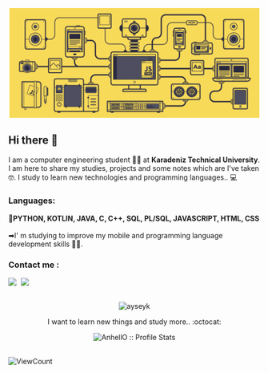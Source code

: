 <p align="center">
  <img src="https://github.com/ayseyk/ayseyk/blob/main/photo.gif" width="500">
</p>

## Hi there 👋
I am a computer engineering student 👩‍💻 at **Karadeniz Technical University**. I am here to share my studies, projects and some notes which are I've taken :nerd_face:. I study to learn new technologies and programming languages.. 💻<br>


### Languages:
<p align="left">
  📌<b>PYTHON, KOTLIN, JAVA, C, C++, SQL, PL/SQL, JAVASCRIPT, HTML, CSS </b> <br><br>
➡I' m studying to improve my mobile and programming language development skills 🐱‍💻.
</p>

### Contact me :
<p align="center">
  <a href="mailto:ayseyalcinkaya99@gmail.com" target="_blank"><img width="25px" align="left" src="https://cdn.jsdelivr.net/npm/simple-icons@v3/icons/gmail.svg" /></a>
  <a href="https://www.linkedin.com/in/ayse-yalcinkaya/" target="_blank"><img width="25px" align="left" src="https://cdn.jsdelivr.net/npm/simple-icons@v3/icons/linkedin.svg" /></a>
</p> <br><br>


<p align="center">
  <img src="https://github-readme-stats.vercel.app/api/top-langs/?username=ayseyk&layout=compact" alt="ayseyk" />   
</p>

<p align="center">I want to learn new things and study more.. :octocat:</p>
<p align="center"><img src="https://github-readme-stats.vercel.app/api?username=ayseyk&show_icons=true&theme=synthwave" alt="AnhellO :: Profile Stats" /></p><br>
 
<img alt="ViewCount" src="https://views.whatilearened.today/views/github/ayseyk/ayseyk.svg" />



<!--
## Languages and tools
<p align="left">
  <img src="https://raw.githubusercontent.com/devicons/devicon/master/icons/java/java-original-wordmark.svg" width="40" height="40" />
  <img src="https://raw.githubusercontent.com/devicons/devicon/master/icons/javascript/javascript-original.svg" width="40" height="40" />
  <img src="https://raw.githubusercontent.com/devicons/devicon/master/icons/html5/html5-original-wordmark.svg" width="40" height="40" />
  <img src="https://raw.githubusercontent.com/devicons/devicon/master/icons/css3/css3-original-wordmark.svg" width="40" height="40" />
  <img src="https://raw.githubusercontent.com/devicons/devicon/master/icons/c/c-original.svg" width="40" height="40" />
</p>
-->

<!--
[![Top Langs](https://github-readme-stats.vercel.app/api/top-langs/?username=ayseyk)](https://github.com/ayseyk/github-readme-stats)
[![Anurag's GitHub stats](https://github-readme-stats.vercel.app/api?username=ayseyk)](https://github.com/ayseyk/github-readme-stats)
-->

<!--
**ayseyk/ayseyk** is a ✨ _special_ ✨ repository because its `README.md` (this file) appears on your GitHub profile.
Here are some ideas to get you started:

- 🔭 I’m currently working on ...
- 🌱 I’m currently learning ...
- 👯 I’m looking to collaborate on ...
- 🤔 I’m looking for help with ...
- 💬 Ask me about ...
- 📫 How to reach me: ...
- 😄 Pronouns: ...
- ⚡ Fun fact: ...
-->
